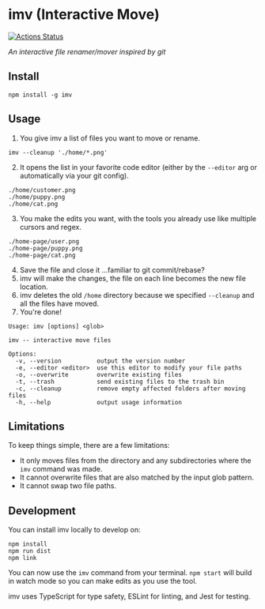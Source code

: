# imv (Interactive Move)

[![Actions Status](https://github.com/robcrocombe/imv/workflows/build/badge.svg)](https://github.com/robcrocombe/imv/actions)

_An interactive file renamer/mover inspired by git_

## Install

```
npm install -g imv
```

## Usage

1) You give imv a list of files you want to move or rename.
```
imv --cleanup './home/*.png'
```
2) It opens the list in your favorite code editor (either by the `--editor` arg or automatically via your git config).
```
./home/customer.png
./home/puppy.png
./home/cat.png
```
3) You make the edits you want, with the tools you already use like multiple cursors and regex.
```
./home-page/user.png
./home-page/puppy.png
./home-page/cat.png
```
4) Save the file and close it …familiar to git commit/rebase?
5) imv will make the changes, the file on each line becomes the new file location.
6) imv deletes the old `/home` directory because we specified `--cleanup` and all the files have moved.
7) You're done!

```
Usage: imv [options] <glob>

imv -- interactive move files

Options:
  -v, --version          output the version number
  -e, --editor <editor>  use this editor to modify your file paths
  -o, --overwrite        overwrite existing files
  -t, --trash            send existing files to the trash bin
  -c, --cleanup          remove empty affected folders after moving files
  -h, --help             output usage information
```

## Limitations

To keep things simple, there are a few limitations:

- It only moves files from the directory and any subdirectories where the `imv` command was made.
- It cannot overwrite files that are also matched by the input glob pattern.
- It cannot swap two file paths.

## Development

You can install imv locally to develop on:

```
npm install
npm run dist
npm link
```

You can now use the `imv` command from your terminal. `npm start` will build in watch mode so you can make edits as you use the tool.

imv uses TypeScript for type safety, ESLint for linting, and Jest for testing.
